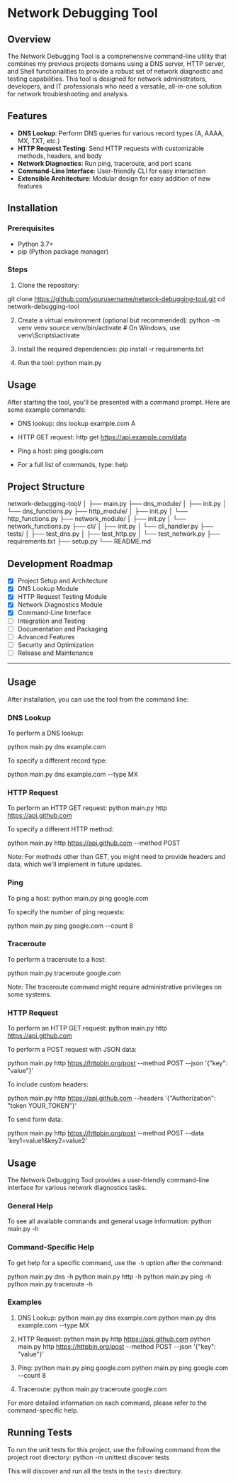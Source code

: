 # Network Debugging Tool

## Overview

The Network Debugging Tool is a comprehensive command-line utility that combines my previous projects domains using a DNS server, HTTP server, and Shell functionalities to provide a robust set of network diagnostic and testing capabilities. This tool is designed for network administrators, developers, and IT professionals who need a versatile, all-in-one solution for network troubleshooting and analysis.

## Features

- **DNS Lookup**: Perform DNS queries for various record types (A, AAAA, MX, TXT, etc.)
- **HTTP Request Testing**: Send HTTP requests with customizable methods, headers, and body
- **Network Diagnostics**: Run ping, traceroute, and port scans
- **Command-Line Interface**: User-friendly CLI for easy interaction
- **Extensible Architecture**: Modular design for easy addition of new features

## Installation

### Prerequisites

- Python 3.7+
- pip (Python package manager)

### Steps

1. Clone the repository:

git clone https://github.com/yourusername/network-debugging-tool.git
cd network-debugging-tool


2. Create a virtual environment (optional but recommended):
python -m venv venv
source venv/bin/activate  # On Windows, use venv\Scripts\activate


3. Install the required dependencies:
pip install -r requirements.txt


4. Run the tool:
python main.py


## Usage

After starting the tool, you'll be presented with a command prompt. Here are some example commands:

- DNS lookup:
dns lookup example.com A


- HTTP GET request:
http get https://api.example.com/data


- Ping a host:
ping google.com


- For a full list of commands, type:
help


## Project Structure

network-debugging-tool/
│
├── main.py
├── dns_module/
│   ├── init.py
│   └── dns_functions.py
├── http_module/
│   ├── init.py
│   └── http_functions.py
├── network_module/
│   ├── init.py
│   └── network_functions.py
├── cli/
│   ├── init.py
│   └── cli_handler.py
├── tests/
│   ├── test_dns.py
│   ├── test_http.py
│   └── test_network.py
├── requirements.txt
├── setup.py
└── README.md


## Development Roadmap

- [x] Project Setup and Architecture
- [x] DNS Lookup Module
- [x] HTTP Request Testing Module
- [x] Network Diagnostics Module
- [x] Command-Line Interface
- [ ] Integration and Testing
- [ ] Documentation and Packaging
- [ ] Advanced Features
- [ ] Security and Optimization
- [ ] Release and Maintenance

-----------------------------

## Usage

After installation, you can use the tool from the command line:

### DNS Lookup

To perform a DNS lookup:

python main.py dns example.com


To specify a different record type:

python main.py dns example.com --type MX

### HTTP Request

To perform an HTTP GET request:
python main.py http https://api.github.com


To specify a different HTTP method:

python main.py http https://api.github.com --method POST


Note: For methods other than GET, you might need to provide headers and data, which we'll implement in future updates.


### Ping

To ping a host:
python main.py ping google.com


To specify the number of ping requests:

python main.py ping google.com --count 8


### Traceroute

To perform a traceroute to a host:

python main.py traceroute google.com


Note: The traceroute command might require administrative privileges on some systems.


### HTTP Request

To perform an HTTP GET request:
python main.py http https://api.github.com


To perform a POST request with JSON data:

python main.py http https://httpbin.org/post --method POST --json '{"key": "value"}'


To include custom headers:

python main.py http https://api.github.com --headers '{"Authorization": "token YOUR_TOKEN"}'


To send form data:

python main.py http https://httpbin.org/post --method POST --data 'key1=value1&key2=value2'


## Usage

The Network Debugging Tool provides a user-friendly command-line interface for various network diagnostics tasks.

### General Help

To see all available commands and general usage information:
python main.py -h


### Command-Specific Help

To get help for a specific command, use the `-h` option after the command:

python main.py dns -h
python main.py http -h
python main.py ping -h
python main.py traceroute -h


### Examples

1. DNS Lookup:
python main.py dns example.com
python main.py dns example.com --type MX


2. HTTP Request:
python main.py http https://api.github.com
python main.py http https://httpbin.org/post --method POST --json '{"key": "value"}'


3. Ping:
python main.py ping google.com
python main.py ping google.com --count 8


4. Traceroute:
python main.py traceroute google.com


For more detailed information on each command, please refer to the command-specific help.

## Running Tests

To run the unit tests for this project, use the following command from the project root directory:
python -m unittest discover tests


This will discover and run all the tests in the `tests` directory.
